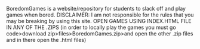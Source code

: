 BoredomGames is a website/repository for students to slack off and play games when bored.
DISCLAIMER: I am not responsible for the rules that you may be breaking by using this site. 
OPEN GAMES USING INDEX.HTML FILE IN ANY OF THE .ZIPS (in order to locally play the games you must go code>download zip>files>BoredomGames.zip>and open the other .zip files and in there open the .html files)

